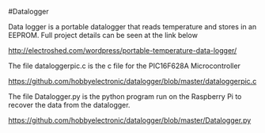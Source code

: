 #Datalogger

Data logger is a portable datalogger that reads temperature and stores in an EEPROM. Full project details can be seen at the link below

http://electroshed.com/wordpress/portable-temperature-data-logger/

The file dataloggerpic.c is the c file for the PIC16F628A Microcontroller

https://github.com/hobbyelectronic/datalogger/blob/master/dataloggerpic.c

The file Datalogger.py is the python program run on the Raspberry Pi to recover the data from the datalogger.

https://github.com/hobbyelectronic/datalogger/blob/master/Datalogger.py

